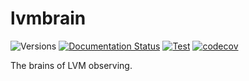 # lvmbrain

![Versions](https://img.shields.io/badge/python->3.10-blue)
[![Documentation Status](https://readthedocs.org/projects/sdss-lvmbrain/badge/?version=latest)](https://lvmbrain.readthedocs.io/en/latest/?badge=latest)
[![Test](https://github.com/sdss/lvmbrain/actions/workflows/test.yml/badge.svg)](https://github.com/sdss/lvmbrain/actions/workflows/test.yml)
[![codecov](https://codecov.io/gh/sdss/lvmbrain/branch/main/graph/badge.svg)](https://codecov.io/gh/sdss/lvmbrain)

The brains of LVM observing.

